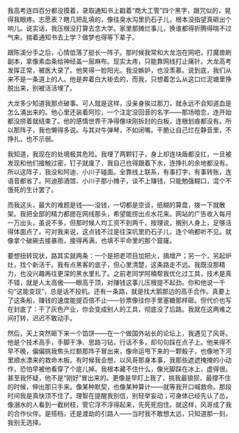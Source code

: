 我高考连四百分都没摸着，录取通知书上戳着“商大工管”四个黑字，跟咒似的，晃得我眼疼。志愿表？瞎几把乱填的，像往臭水沟里扔石子儿，根本没指望真砸出个响儿。说实话，我压根没打算去念大学。家里那摊烂事儿，换谁都得折腾得喘不过气来。揣着通知书去上学？做梦也得等下辈子。

跟陈溪分手之后，心情低落了挺长一阵子。那时候我常和大龙泡在网吧，打魔兽刷副本，拿像素血条给神经盖一层麻布。现实太疼，只能靠网线打止痛针。大龙高考发挥正常，被医大录了。他笑得一脸阳光。我没嫉妒，也没羡慕。说到底，我们从来不是一条道上的人。他是奔着白大褂去的，而我，只想着怎么从这口烂泥塘里挣脱出来，别被活活埋了。

大龙多少知道我那点破事。可人就是这样，没亲身挨过那刀，就永远不会知道血是怎么涌出来的。他心里还装着阿珍，一个注定没回音的名字——那场暗恋，连开始都没捞着就结束了。他的感情世界干净得像块刚拆封的白板，连根划痕都没有。所以那阵子，我也懒得多说。与其对牛弹琴，不如闭嘴。干脆让自己烂在静音里，不挣扎，也不示弱。

我知道，我现在的处境极其危险。我埋了两颗钉子，身上却连块盾都没扛，一旦被发现和他们接触过密，钉子就废了，我自己也得跟着下水，连挣扎的余地都没有。所以这阵子，我没和阿迪、小川子碰面。全靠线上联系，有事打字，有事转账，连语音都省了。阿迪那酒馆、小川子那小摊子，谈不上赚钱，只能勉强糊口，混个不饿死的生计罢了。

而我这头，最大的难题是钱——没钱，一切都是空谈，纸糊的算盘，拨一下就散架。我把全部的精力都摁在网线那头，希望能捞出点水花来。网站的广告收入每月一万出头，虽说不多，但那时候人均工资不到两千，按理说，搁别人身上，足够活得体面点了。可对我来说，这点钱不过是往深坑里扔石子儿，连个响都听不见。就像拿个破碗去接暴雨，接得再满，也填不平命里的那个窟窿。

要想扭转现状，路其实就两条：一个是把老项目加把火，搞增产；另一个，另起炉灶，找个新活干。我有点黑客的底子，但心里清楚，这条路走不远。我既没那精力，也没兴趣再往更深的黑水里扎了。之前老同学阿楠帮我优化过工具，技术是真不错，就是人太高傲——眼高于顶，对赚钱这事儿压根提不起劲。你和他说一千句“这能变现”，总是话不投机。还有一条路，就是找大鹅那边的高手合作。真要上了这条船，赚钱的速度能提百倍不止——钞票像往你手里塞糖那样砸。但代价也写在封底了：干了灰色产业，你会变成别人的工具，彻底没了后路。我就在这两难之间打转，迟迟不敢动手。

然后，天上突然砸下来一个馅饼——在一个做国外站长的论坛上，我遇见了风哥。他是个技术高手，手脚干净、思路刁钻，行话不多，却句句踩在点子上。他来得不早不晚，偏偏挑我焦头烂额那阵子冒出来，像命运甩下来的一颗骰子，也像地下河里顺水漂来的救命木板。有时候我会想，以风哥那身本事，我那些遮遮掩掩的小动作，恐怕早被他看穿了个底儿掉。我根本藏不住什么，像光脚踩在冰上，虚得很。甚至我怀疑，他不是“刚好”冒出来的。更像是早盯上我了，挑我最狼狈、最撑不住的时候，伸出那只手来。像某种默契，也像某种算计——就等我开口喊救命。那段时间我是真快顶不住了。理智在提醒我别信，别轻举妄动；可身体已经先认了怂，像溺水的人看到一截树枝，管它浮不浮得起来，先死死抱住。就这样，风哥成了我的合作伙伴。是搭档，还是渡劫的引路人——当时我不敢想太远，只知道那一刻，我别无选择。

